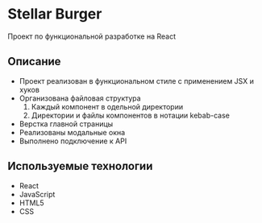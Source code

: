 # Stellar Burger

Проект по функциональной разработке на React

## Описание

* Проект реализован в функциональном стиле с применением JSX и хуков
* Организована файловая структура
  1. Каждый компонент в одельной директории
  2. Директории и файлы компонентов в нотации kebab-case
* Верстка главной страницы
* Реализованы модальные окна
* Выполнено подключение к API

## Используемые технологии

* React
* JavaScript
* HTML5
* CSS


